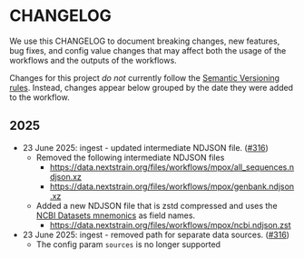 # CHANGELOG

We use this CHANGELOG to document breaking changes, new features, bug fixes,
and config value changes that may affect both the usage of the workflows and
the outputs of the workflows.

Changes for this project _do not_ currently follow the [Semantic Versioning rules](https://semver.org/spec/v2.0.0.html).
Instead, changes appear below grouped by the date they were added to the workflow.


## 2025

* 23 June 2025: ingest - updated intermediate NDJSON file. ([#316][])
    * Removed the following intermediate NDJSON files
        * https://data.nextstrain.org/files/workflows/mpox/all_sequences.ndjson.xz
        * https://data.nextstrain.org/files/workflows/mpox/genbank.ndjson.xz
    * Added a new NDJSON file that is zstd compressed and uses the [NCBI Datasets mnemonics][] as field names.
        * https://data.nextstrain.org/files/workflows/mpox/ncbi.ndjson.zst
* 23 June 2025: ingest - removed path for separate data sources. ([#316][])
    * The config param `sources` is no longer supported

[#316]: https://github.com/nextstrain/mpox/pull/316
[NCBI Datasets mnemonics]: https://www.ncbi.nlm.nih.gov/datasets/docs/v2/reference-docs/command-line/dataformat/tsv/dataformat_tsv_virus-genome/#fields
